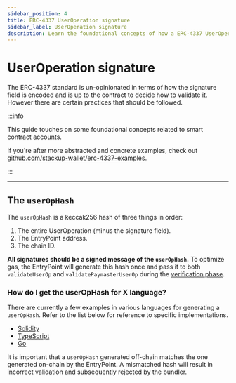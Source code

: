 ```yaml
---
sidebar_position: 4
title: ERC-4337 UserOperation signature
sidebar_label: UserOperation signature
description: Learn the foundational concepts of how a ERC-4337 UserOperation is signed and how a UserOpHash can be generated in Solidity, JS, and Go.
---
```


# UserOperation signature

The ERC-4337 standard is un-opinionated in terms of how the signature field is encoded and is up to the contract to decide how to validate it. However there are certain practices that should be followed.

:::info

This guide touches on some foundational concepts related to smart contract accounts.

If you're after more abstracted and concrete examples, check out [github.com/stackup-wallet/erc-4337-examples](https://github.com/stackup-wallet/erc-4337-examples).

:::

---

## The `userOpHash`

The `userOpHash` is a keccak256 hash of three things in order:

1. The entire UserOperation (minus the signature field).
2. The EntryPoint address.
3. The chain ID.

**All signatures should be a signed message of the `userOpHash`.** To optimize gas, the EntryPoint will generate this hash once and pass it to both `validateUserOp` and `validatePaymasterUserOp` during the [verification phase](../../introduction/erc-4337-overview#entrypoint).

### How do I get the userOpHash for X language?

There are currently a few examples in various languages for generating a `userOpHash`. Refer to the list below for reference to specific implementations.

- [Solidity](https://github.com/eth-infinitism/account-abstraction/blob/6dea6d8752f64914dd95d932f673ba0f9ff8e144/contracts/core/EntryPoint.sol#L243)
- [TypeScript](https://github.com/eth-infinitism/bundler/blob/7db16744aad16bd2960f74b5b503c5c717aee861/packages/utils/src/ERC4337Utils.ts#L115)
- [Go](https://github.com/stackup-wallet/stackup-bundler/blob/b9733f02e9167f5be34daec1bbea5c9e989a37db/pkg/userop/object.go#L157)

It is important that a `userOpHash` generated off-chain matches the one generated on-chain by the EntryPoint. A mismatched hash will result in incorrect validation and subsequently rejected by the bundler.
